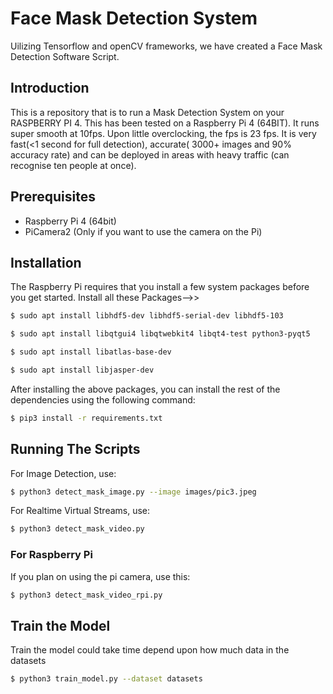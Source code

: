 # Face Mask Detection System

Uilizing Tensorflow and openCV frameworks, we have created a Face Mask Detection Software Script.

## Introduction

This is a repository that is to run a Mask Detection System on your RASPBERRY PI 4. This has been tested on a Raspberry Pi 4 (64BIT). It runs super smooth at 10fps. Upon little overclocking, the fps is 23 fps. It is very fast(<1 second for full detection), accurate( 3000+ images and 90% accuracy rate) and can be deployed in areas with heavy traffic (can recognise ten people at once).

## Prerequisites
- Raspberry Pi 4 (64bit)
- PiCamera2 (Only if you want to use the camera on the Pi)


## Installation

The Raspberry Pi requires that you install a few system packages before you get started. Install all these Packages-->>


```bash
$ sudo apt install libhdf5-dev libhdf5-serial-dev libhdf5-103

$ sudo apt install libqtgui4 libqtwebkit4 libqt4-test python3-pyqt5

$ sudo apt install libatlas-base-dev

$ sudo apt install libjasper-dev
```

After installing the above packages, you can install the rest of the dependencies using the following command:

```bash
$ pip3 install -r requirements.txt
```


## Running The Scripts

For Image Detection, use:

```bash
$ python3 detect_mask_image.py --image images/pic3.jpeg
```

For Realtime Virtual Streams, use:

```bash
$ python3 detect_mask_video.py 
```

### For Raspberry Pi

If you plan on using the pi camera, use this:

```bash
$ python3 detect_mask_video_rpi.py
```

## Train the Model 

Train the model could take time depend upon how much data in the datasets

```bash
$ python3 train_model.py --dataset datasets
```